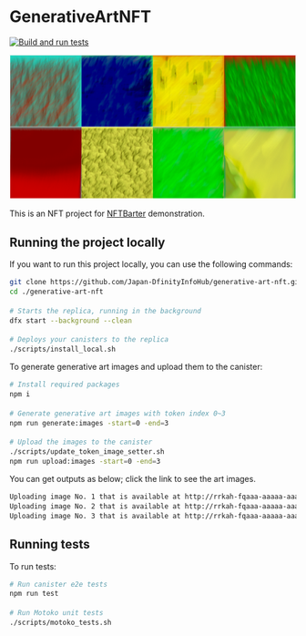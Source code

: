 # GenerativeArtNFT

[![Build and run tests](https://github.com/Japan-DfinityInfoHub/generative-art-nft/actions/workflows/test.yml/badge.svg)](https://github.com/Japan-DfinityInfoHub/generative-art-nft/actions/workflows/test.yml)

![Genarative art thumbnail](src/dummyImages/thumbnail.png)

This is an NFT project for [NFTBarter](https://github.com/Japan-DfinityInfoHub/nft-barter) demonstration.

## Running the project locally

If you want to run this project locally, you can use the following commands:

```bash
git clone https://github.com/Japan-DfinityInfoHub/generative-art-nft.git
cd ./generative-art-nft

# Starts the replica, running in the background
dfx start --background --clean

# Deploys your canisters to the replica
./scripts/install_local.sh 
```

To generate generative art images and upload them to the canister:
```bash
# Install required packages
npm i

# Generate generative art images with token index 0~3
npm run generate:images -start=0 -end=3

# Upload the images to the canister
./scripts/update_token_image_setter.sh
npm run upload:images -start=0 -end=3
```
You can get outputs as below; click the link to see the art images.
```bash
Uploading image No. 1 that is available at http://rrkah-fqaaa-aaaaa-aaaaq-cai.localhost:8000?tokenid=nelid-eakor-uwiaa-aaaaa-aaaaa-eaqca-aaaaa-q ...
Uploading image No. 2 that is available at http://rrkah-fqaaa-aaaaa-aaaaq-cai.localhost:8000?tokenid=6ap5a-kqkor-uwiaa-aaaaa-aaaaa-eaqca-aaaab-a ...
Uploading image No. 3 that is available at http://rrkah-fqaaa-aaaaa-aaaaq-cai.localhost:8000?tokenid=q4mob-pakor-uwiaa-aaaaa-aaaaa-eaqca-aaaab-q ...
```

## Running tests
To run tests:
```bash
# Run canister e2e tests
npm run test

# Run Motoko unit tests
./scripts/motoko_tests.sh
```

